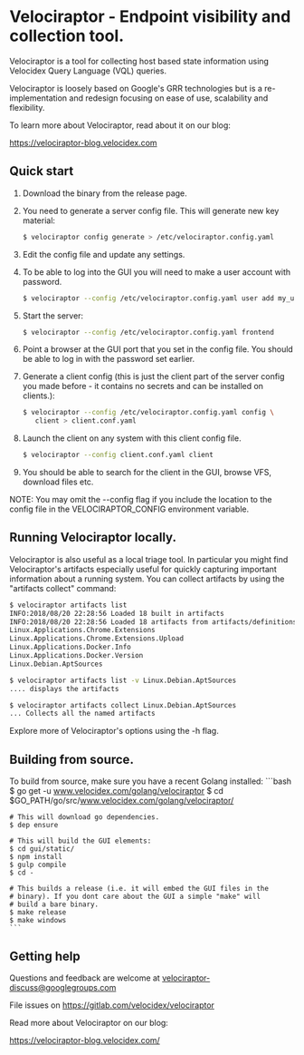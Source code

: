 # Velociraptor - Endpoint visibility and collection tool.

Velociraptor is a tool for collecting host based state information
using Velocidex Query Language (VQL) queries.

Velociraptor is loosely based on Google's GRR technologies but is a
re-implementation and redesign focusing on ease of use, scalability
and flexibility.

To learn more about Velociraptor, read about it on our blog:

   https://velociraptor-blog.velocidex.com

## Quick start

1. Download the binary from the release page.
2. You need to generate a server config file. This will generate new key material:
    ```bash
    $ velociraptor config generate > /etc/velociraptor.config.yaml
    ```

3. Edit the config file and update any settings.
4. To be able to log into the GUI you will need to make a user account
   with password.
    ```bash
    $ velociraptor --config /etc/velociraptor.config.yaml user add my_user_name
    ```

5. Start the server:
    ```bash
    $ velociraptor --config /etc/velociraptor.config.yaml frontend
    ```

6. Point a browser at the GUI port that you set in the config
   file. You should be able to log in with the password set earlier.

7. Generate a client config (this is just the client part of the
   server config you made before - it contains no secrets and can be
   installed on clients.):
    ```bash
    $ velociraptor --config /etc/velociraptor.config.yaml config \
       client > client.conf.yaml
    ```

8. Launch the client on any system with this client config file.
    ```bash
    $ velociraptor --config client.conf.yaml client
    ```

9. You should be able to search for the client in the GUI, browse VFS,
   download files etc.

NOTE: You may omit the --config flag if you include the location to
the config file in the VELOCIRAPTOR_CONFIG environment variable.

## Running Velociraptor locally.

Velociraptor is also useful as a local triage tool. In particular you
might find Velociraptor's artifacts especially useful for quickly
capturing important information about a running system. You can
collect artifacts by using the "artifacts collect" command:

```bash
$ velociraptor artifacts list
INFO:2018/08/20 22:28:56 Loaded 18 built in artifacts
INFO:2018/08/20 22:28:56 Loaded 18 artifacts from artifacts/definitions/
Linux.Applications.Chrome.Extensions
Linux.Applications.Chrome.Extensions.Upload
Linux.Applications.Docker.Info
Linux.Applications.Docker.Version
Linux.Debian.AptSources

$ velociraptor artifacts list -v Linux.Debian.AptSources
.... displays the artifacts

$ velociraptor artifacts collect Linux.Debian.AptSources
... Collects all the named artifacts
```

Explore more of Velociraptor's options using the -h flag.

## Building from source.

To build from source, make sure you have a recent Golang installed:
    ```bash
    $ go get -u www.velocidex.com/golang/velociraptor
    $ cd $GO_PATH/go/src/www.velocidex.com/golang/velociraptor/

    # This will download go dependencies.
    $ dep ensure

    # This will build the GUI elements:
    $ cd gui/static/
    $ npm install
    $ gulp compile
    $ cd -

    # This builds a release (i.e. it will embed the GUI files in the
    # binary). If you dont care about the GUI a simple "make" will
    # build a bare binary.
    $ make release
    $ make windows
    ```

## Getting help

Questions and feedback are welcome at velociraptor-discuss@googlegroups.com

File issues on https://gitlab.com/velocidex/velociraptor

Read more about Velociraptor on our blog:

https://velociraptor-blog.velocidex.com/
